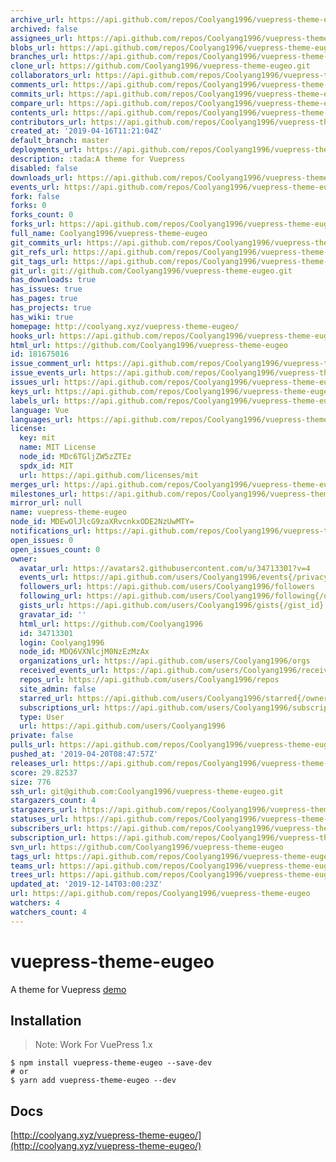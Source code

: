 ```yaml
---
archive_url: https://api.github.com/repos/Coolyang1996/vuepress-theme-eugeo/{archive_format}{/ref}
archived: false
assignees_url: https://api.github.com/repos/Coolyang1996/vuepress-theme-eugeo/assignees{/user}
blobs_url: https://api.github.com/repos/Coolyang1996/vuepress-theme-eugeo/git/blobs{/sha}
branches_url: https://api.github.com/repos/Coolyang1996/vuepress-theme-eugeo/branches{/branch}
clone_url: https://github.com/Coolyang1996/vuepress-theme-eugeo.git
collaborators_url: https://api.github.com/repos/Coolyang1996/vuepress-theme-eugeo/collaborators{/collaborator}
comments_url: https://api.github.com/repos/Coolyang1996/vuepress-theme-eugeo/comments{/number}
commits_url: https://api.github.com/repos/Coolyang1996/vuepress-theme-eugeo/commits{/sha}
compare_url: https://api.github.com/repos/Coolyang1996/vuepress-theme-eugeo/compare/{base}...{head}
contents_url: https://api.github.com/repos/Coolyang1996/vuepress-theme-eugeo/contents/{+path}
contributors_url: https://api.github.com/repos/Coolyang1996/vuepress-theme-eugeo/contributors
created_at: '2019-04-16T11:21:04Z'
default_branch: master
deployments_url: https://api.github.com/repos/Coolyang1996/vuepress-theme-eugeo/deployments
description: :tada:A theme for Vuepress
disabled: false
downloads_url: https://api.github.com/repos/Coolyang1996/vuepress-theme-eugeo/downloads
events_url: https://api.github.com/repos/Coolyang1996/vuepress-theme-eugeo/events
fork: false
forks: 0
forks_count: 0
forks_url: https://api.github.com/repos/Coolyang1996/vuepress-theme-eugeo/forks
full_name: Coolyang1996/vuepress-theme-eugeo
git_commits_url: https://api.github.com/repos/Coolyang1996/vuepress-theme-eugeo/git/commits{/sha}
git_refs_url: https://api.github.com/repos/Coolyang1996/vuepress-theme-eugeo/git/refs{/sha}
git_tags_url: https://api.github.com/repos/Coolyang1996/vuepress-theme-eugeo/git/tags{/sha}
git_url: git://github.com/Coolyang1996/vuepress-theme-eugeo.git
has_downloads: true
has_issues: true
has_pages: true
has_projects: true
has_wiki: true
homepage: http://coolyang.xyz/vuepress-theme-eugeo/
hooks_url: https://api.github.com/repos/Coolyang1996/vuepress-theme-eugeo/hooks
html_url: https://github.com/Coolyang1996/vuepress-theme-eugeo
id: 181675016
issue_comment_url: https://api.github.com/repos/Coolyang1996/vuepress-theme-eugeo/issues/comments{/number}
issue_events_url: https://api.github.com/repos/Coolyang1996/vuepress-theme-eugeo/issues/events{/number}
issues_url: https://api.github.com/repos/Coolyang1996/vuepress-theme-eugeo/issues{/number}
keys_url: https://api.github.com/repos/Coolyang1996/vuepress-theme-eugeo/keys{/key_id}
labels_url: https://api.github.com/repos/Coolyang1996/vuepress-theme-eugeo/labels{/name}
language: Vue
languages_url: https://api.github.com/repos/Coolyang1996/vuepress-theme-eugeo/languages
license:
  key: mit
  name: MIT License
  node_id: MDc6TGljZW5zZTEz
  spdx_id: MIT
  url: https://api.github.com/licenses/mit
merges_url: https://api.github.com/repos/Coolyang1996/vuepress-theme-eugeo/merges
milestones_url: https://api.github.com/repos/Coolyang1996/vuepress-theme-eugeo/milestones{/number}
mirror_url: null
name: vuepress-theme-eugeo
node_id: MDEwOlJlcG9zaXRvcnkxODE2NzUwMTY=
notifications_url: https://api.github.com/repos/Coolyang1996/vuepress-theme-eugeo/notifications{?since,all,participating}
open_issues: 0
open_issues_count: 0
owner:
  avatar_url: https://avatars2.githubusercontent.com/u/34713301?v=4
  events_url: https://api.github.com/users/Coolyang1996/events{/privacy}
  followers_url: https://api.github.com/users/Coolyang1996/followers
  following_url: https://api.github.com/users/Coolyang1996/following{/other_user}
  gists_url: https://api.github.com/users/Coolyang1996/gists{/gist_id}
  gravatar_id: ''
  html_url: https://github.com/Coolyang1996
  id: 34713301
  login: Coolyang1996
  node_id: MDQ6VXNlcjM0NzEzMzAx
  organizations_url: https://api.github.com/users/Coolyang1996/orgs
  received_events_url: https://api.github.com/users/Coolyang1996/received_events
  repos_url: https://api.github.com/users/Coolyang1996/repos
  site_admin: false
  starred_url: https://api.github.com/users/Coolyang1996/starred{/owner}{/repo}
  subscriptions_url: https://api.github.com/users/Coolyang1996/subscriptions
  type: User
  url: https://api.github.com/users/Coolyang1996
private: false
pulls_url: https://api.github.com/repos/Coolyang1996/vuepress-theme-eugeo/pulls{/number}
pushed_at: '2019-04-20T08:47:57Z'
releases_url: https://api.github.com/repos/Coolyang1996/vuepress-theme-eugeo/releases{/id}
score: 29.82537
size: 776
ssh_url: git@github.com:Coolyang1996/vuepress-theme-eugeo.git
stargazers_count: 4
stargazers_url: https://api.github.com/repos/Coolyang1996/vuepress-theme-eugeo/stargazers
statuses_url: https://api.github.com/repos/Coolyang1996/vuepress-theme-eugeo/statuses/{sha}
subscribers_url: https://api.github.com/repos/Coolyang1996/vuepress-theme-eugeo/subscribers
subscription_url: https://api.github.com/repos/Coolyang1996/vuepress-theme-eugeo/subscription
svn_url: https://github.com/Coolyang1996/vuepress-theme-eugeo
tags_url: https://api.github.com/repos/Coolyang1996/vuepress-theme-eugeo/tags
teams_url: https://api.github.com/repos/Coolyang1996/vuepress-theme-eugeo/teams
trees_url: https://api.github.com/repos/Coolyang1996/vuepress-theme-eugeo/git/trees{/sha}
updated_at: '2019-12-14T03:00:23Z'
url: https://api.github.com/repos/Coolyang1996/vuepress-theme-eugeo
watchers: 4
watchers_count: 4
---
```


# vuepress-theme-eugeo

A theme for Vuepress
[demo](https://coolyang.xyz/)

## Installation

> Note: Work For VuePress 1.x

```
$ npm install vuepress-theme-eugeo --save-dev
# or
$ yarn add vuepress-theme-eugeo --dev
```

## Docs

[http://coolyang.xyz/vuepress-theme-eugeo/](http://coolyang.xyz/vuepress-theme-eugeo/)
